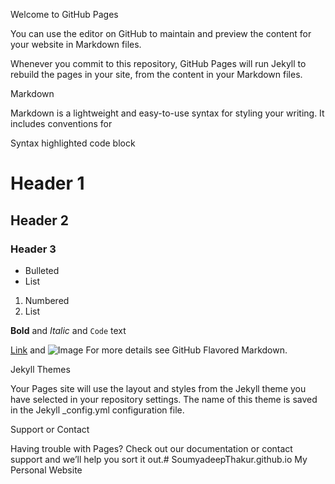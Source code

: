 Welcome to GitHub Pages

You can use the editor on GitHub to maintain and preview the content for your website in Markdown files.

Whenever you commit to this repository, GitHub Pages will run Jekyll to rebuild the pages in your site, from the content in your Markdown files.

Markdown

Markdown is a lightweight and easy-to-use syntax for styling your writing. It includes conventions for

Syntax highlighted code block

# Header 1
## Header 2
### Header 3

- Bulleted
- List

1. Numbered
2. List

**Bold** and _Italic_ and `Code` text

[Link](url) and ![Image](src)
For more details see GitHub Flavored Markdown.

Jekyll Themes

Your Pages site will use the layout and styles from the Jekyll theme you have selected in your repository settings. The name of this theme is saved in the Jekyll _config.yml configuration file.

Support or Contact

Having trouble with Pages? Check out our documentation or contact support and we’ll help you sort it out.# SoumyadeepThakur.github.io
My Personal Website
